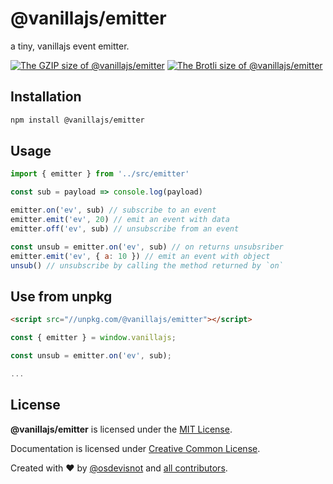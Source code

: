 # @vanillajs/emitter

a tiny, vanillajs event emitter.

[![The GZIP size of @vanillajs/emitter](http://img.badgesize.io/https://unpkg.com/@vanillajs/emitter?compression=gzip&label=GZIP%20Size)](https://unpkg.com/@vanillajs/emitter)
[![The Brotli size of @vanillajs/emitter](http://img.badgesize.io/https://unpkg.com/@vanillajs/emitter?compression=brotli&label=Brotli%20Size)](https://unpkg.com/@vanillajs/emitter)

## Installation

```bash
npm install @vanillajs/emitter
```

## Usage

```js
import { emitter } from '../src/emitter'

const sub = payload => console.log(payload)

emitter.on('ev', sub) // subscribe to an event
emitter.emit('ev', 20) // emit an event with data
emitter.off('ev', sub) // unsubscribe from an event

const unsub = emitter.on('ev', sub) // on returns unsubsriber
emitter.emit('ev', { a: 10 }) // emit an event with object
unsub() // unsubscribe by calling the method returned by `on`
```

## Use from unpkg

```html
<script src="//unpkg.com/@vanillajs/emitter"></script>
```

```js
const { emitter } = window.vanillajs;

const unsub = emitter.on('ev', sub);

...
```

## License

**@vanillajs/emitter** is licensed under the [MIT License](http://opensource.org/licenses/MIT).

Documentation is licensed under [Creative Common License](http://creativecommons.org/licenses/by/4.0/).

Created with ♥ by [@osdevisnot](https://github.com/osdevisnot) and [all contributors](https://github.com/osdevisnot/vanillajs/graphs/contributors).
